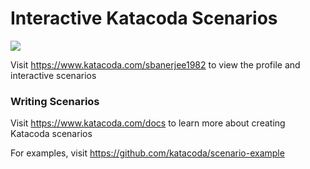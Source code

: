 # Interactive Katacoda Scenarios

[![](http://shields.katacoda.com/katacoda/sbanerjee1982/count.svg)](https://www.katacoda.com/sbanerjee1982 "Get your profile on Katacoda.com")

Visit https://www.katacoda.com/sbanerjee1982 to view the profile and interactive scenarios

### Writing Scenarios
Visit https://www.katacoda.com/docs to learn more about creating Katacoda scenarios

For examples, visit https://github.com/katacoda/scenario-example
